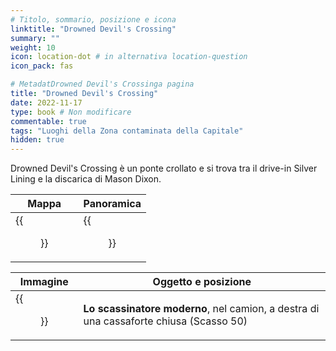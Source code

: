 ```yaml
---
# Titolo, sommario, posizione e icona
linktitle: "Drowned Devil's Crossing"
summary: ""
weight: 10
icon: location-dot # in alternativa location-question
icon_pack: fas

# MetadatDrowned Devil's Crossinga pagina
title: "Drowned Devil's Crossing"
date: 2022-11-17
type: book # Non modificare
commentable: true
tags: "Luoghi della Zona contaminata della Capitale"
hidden: true
---
```





Drowned Devil's Crossing è un ponte crollato e si trova tra il drive-in Silver Lining e la discarica di Mason Dixon.

| Mappa                                   | Panoramica                                       |
| --------------------------------------- | ------------------------------------------------ |
| {{<figure src="fo3/DD_Crossing_loc.webp">}} | {{<figure src="fo3/Drowned_Devil's_Crossing.webp">}} |

| Immagine                                                        | Oggetto e posizione                                                                    |
| --------------------------------------------------------------- | -------------------------------------------------------------------------------------- |
| {{<figure src="fo3/Drowned_Devil's_Crossing_Tumblers_Today.webp">}} | **Lo scassinatore moderno**, nel camion, a destra di una cassaforte chiusa (Scasso 50) |
